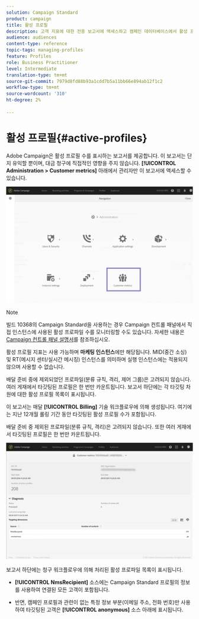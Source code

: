 ```yaml
---
solution: Campaign Standard
product: campaign
title: 활성 프로필
description: 고객 지표에 대한 전용 보고서에 액세스하고 캠페인 데이터베이스에서 활성 프로필을 시각화할 수 있습니다.
audience: audiences
content-type: reference
topic-tags: managing-profiles
feature: Profiles
role: Business Practitioner
level: Intermediate
translation-type: tm+mt
source-git-commit: 7979d8fd88b93a1cdd7b5a11bb66e894ab12f1c2
workflow-type: tm+mt
source-wordcount: '310'
ht-degree: 2%

---
```



# 활성 프로필{#active-profiles}

Adobe Campaign은 활성 프로필 수를 표시하는 보고서를 제공합니다. 이 보고서는 단지 유익할 뿐이며, 대금 청구에 직접적인 영향을 주지 않습니다. **[!UICONTROL Administration > Customer metrics]** 아래에서 관리자만 이 보고서에 액세스할 수 있습니다.

![](assets/audience_active_profiles1.png)

>[!NOTE]
>
>빌드 10368의 Campaign Standard을 사용하는 경우 Campaign 컨트롤 패널에서 직접 인스턴스에 사용된 활성 프로파일 수를 모니터링할 수도 있습니다. 자세한 내용은 [Campaign 컨트롤 패널 설명서](https://docs.adobe.com/content/help/en/control-panel/using/performance-monitoring/active-profiles-monitoring.html)를 참조하십시오.
>
>활성 프로필 지표는 사용 가능하며 **마케팅 인스턴스**&#x200B;에만 해당됩니다. MID(중간 소싱) 및 RT(메시지 센터/실시간 메시징) 인스턴스를 의미하며 실행 인스턴스에는 적용되지 않으며 사용할 수 없습니다.

배달 준비 중에 제외되었던 프로파일(분류 규칙, 격리, 제어 그룹)은 고려되지 않습니다. 여러 게재에서 타깃팅된 프로필은 한 번만 카운트됩니다. 보고서 하단에는 각 타깃팅 차원에 대한 활성 프로필 목록이 표시됩니다.

이 보고서는 매달 **[!UICONTROL Billing]** 기술 워크플로우에 의해 생성됩니다. 여기에는 지난 12개월 롤링 기간 동안 타깃팅된 활성 프로필 수가 포함됩니다.

배달 준비 중 제외된 프로파일(분류 규칙, 격리)은 고려되지 않습니다. 또한 여러 게재에서 타깃팅된 프로필은 한 번만 카운트됩니다.

![](assets/audience_active_profiles2.png)

보고서 하단에는 청구 워크플로우에 의해 처리된 활성 프로파일 목록이 표시됩니다.

* **[!UICONTROL NmsRecipient]** 소스에는 Campaign Standard 프로필의 정보를 사용하여 연결된 모든 고객이 포함됩니다.

* 반면, 캠페인 프로필과 관련이 없는 특정 정보 부분(이메일 주소, 전화 번호)만 사용하여 타깃팅된 고객은 **[!UICONTROL anonymous]** 소스 아래에 표시됩니다.
